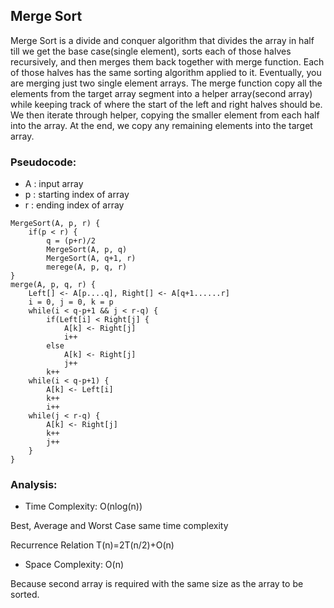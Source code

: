 ## Merge Sort 

Merge Sort is a divide and conquer algorithm that divides the array in half till we get the base case(single element), sorts each of those halves recursively, and then merges them back together with merge function. Each of those halves has the same sorting algorithm applied to it. Eventually, you are merging just two single element arrays. 
The merge function copy all the elements from the target array segment into a helper array(second array) while keeping track of where the start of the left and right halves should be.
We then iterate through helper, copying the smaller element from each half into the array. At the end, we
copy any remaining elements into the target array.

### Pseudocode:

* A : input array
* p : starting index of array
* r : ending index of array 

```
MergeSort(A, p, r) {
    if(p < r) {
        q = (p+r)/2
        MergeSort(A, p, q)
        MergeSort(A, q+1, r)
        merege(A, p, q, r)
}
merge(A, p, q, r) {
    Left[] <- A[p....q], Right[] <- A[q+1......r]
    i = 0, j = 0, k = p
    while(i < q-p+1 && j < r-q) {
        if(Left[i] < Right[j] {
            A[k] <- Right[j]
            i++
        else
            A[k] <- Right[j]
            j++
        k++
    while(i < q-p+1) {
        A[k] <- Left[i]
        k++
        i++
    while(j < r-q) {
        A[k] <- Right[j]
        k++
        j++
    }
}
```

### Analysis:

* Time Complexity: O(nlog(n))

Best, Average and Worst Case same time complexity 

Recurrence Relation T(n)=2T(n/2)+O(n)

* Space Complexity: O(n)

Because second array is required with the same size as the array to be sorted.
